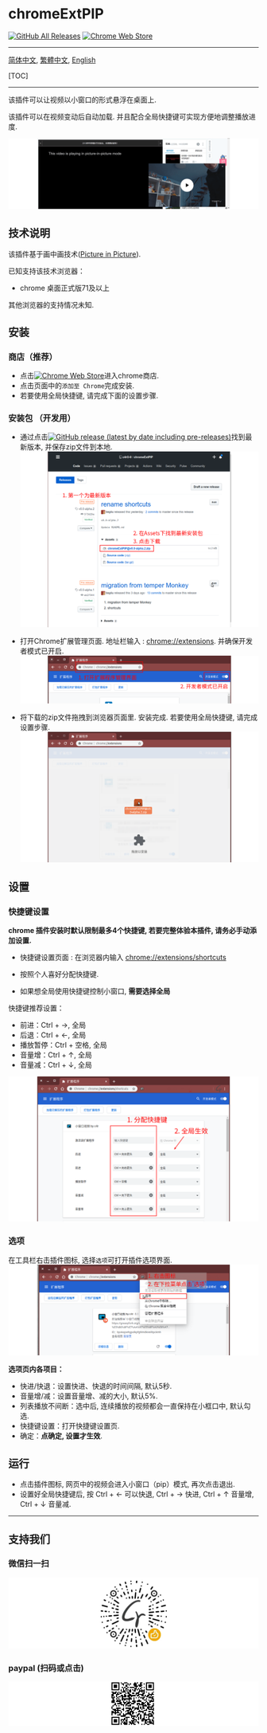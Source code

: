 # chromeExtPIP

[![GitHub All Releases](https://img.shields.io/github/downloads/c4rO-0/chromeExtPIP/total?label=Git%20Downloads&style=flat-square)](https://github.com/c4rO-0/chromeExtPIP#%E5%AE%89%E8%A3%85) [![Chrome Web Store](https://img.shields.io/chrome-web-store/users/banggcaohiaanmdkalekjcffjonamlkj?label=Chrome%20Users&style=flat-square)](https://github.com/c4rO-0/chromeExtPIP#%E5%AE%89%E8%A3%85)

---

[简体中文](./README.md), [繁體中文](./README.zh-tw.md), [English](./README.en.md)

[TOC]

---

该插件可以让视频以小窗口的形式悬浮在桌面上.

该插件可以在视频变动后自动加载. 并且配合全局快捷键可实现方便地调整播放进度.

![](./readme/view.png)

## 技术说明

该插件基于画中画技术([Picture in Picture](https://w3c.github.io/picture-in-picture/)).  

已知支持该技术浏览器：

- chrome 桌面正式版71及以上

其他浏览器的支持情况未知.

## 安装

### 商店（推荐）

- 点击[![Chrome Web Store](https://img.shields.io/chrome-web-store/v/banggcaohiaanmdkalekjcffjonamlkj?style=flat-square)](https://chrome.google.com/webstore/detail/%E5%B0%8F%E7%AA%97%E5%8F%A3%E8%A7%86%E9%A2%91-by-c4r/banggcaohiaanmdkalekjcffjonamlkj)进入chrome商店.
- 点击页面中的`添加至 Chrome`完成安装.
- 若要使用全局快捷键, 请完成下面的设置步骤.


### 安装包 （开发用）

- 通过点击[![GitHub release (latest by date including pre-releases)](https://img.shields.io/github/v/release/c4rO-0/chromeExtPIP?include_prereleases&style=flat-square)](https://github.com/c4rO-0/chromeExtPIP/releases/latest)找到最新版本, 并保存zip文件到本地.
![](./readme/ins_step1.png)

- 打开Chrome扩展管理页面. 地址栏输入 : [chrome://extensions](chrome://extensions). 并确保开发者模式已开启.
![](./readme/ins_step2.png)

- 将下载的zip文件拖拽到浏览器页面里. 安装完成. 若要使用全局快捷键, 请完成设置步骤.
![](./readme/ins_step3.png)


## 设置

### 快捷键设置

**chrome 插件安装时默认限制最多4个快捷键, 若要完整体验本插件, 请务必手动添加设置.**

- 快捷键设置页面 : 在浏览器内输入 [chrome://extensions/shortcuts](chrome://extensions/shortcuts) 

- 按照个人喜好分配快捷键. 

- 如果想全局使用快捷键控制小窗口, **需要选择全局**

快捷键推荐设置：
* 前进：Ctrl + →, 全局
* 后退：Ctrl + ←, 全局
* 播放暂停：Ctrl + 空格, 全局
* 音量增：Ctrl + ↑, 全局
* 音量减：Ctrl + ↓, 全局

![](./readme/set_step1.png)

### 选项
在工具栏右击插件图标, 选择`选项`可打开插件选项界面.
![](./readme/set_step2.png)

**选项页内各项目：**

* 快进/快退：设置快进、快退的时间间隔, 默认5秒.  
* 音量增/减：设置音量增、减的大小, 默认5%.  
* 列表播放不间断：选中后, 连续播放的视频都会一直保持在小框口中, 默认勾选.  
* 快捷键设置：打开快捷键设置页.  
* 确定：**点确定, 设置才生效**.  

## 运行
* 点击插件图标, 网页中的视频会进入小窗口（pip）模式, 再次点击退出.  
* 设置好全局快捷键后, 按 Ctrl + ← 可以快退, Ctrl + → 快进, Ctrl + ↑ 音量增, Ctrl + ↓ 音量减.  

---

## 支持我们
### 微信扫一扫
![](./readme/wechat.png)
### paypal (扫码或点击)
[![](./readme/paypal.png)](https://www.paypal.com/cgi-bin/webscr?cmd=_s-xclick&hosted_button_id=GFW9CHDJQYZSE&source=url)
